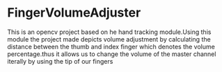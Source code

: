 # FingerVolumeAdjuster
This is an opencv project based on he hand tracking module.Using this module the project made depicts volume adjustment by calculating the distance between the thumb and index finger which denotes the volume percentage.thus it allows us to change the volume of the master channel iterally by using the tip of our fingers
